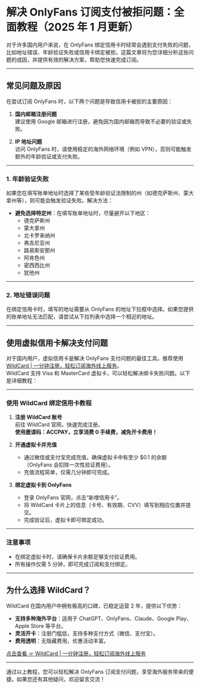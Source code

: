 # 解决 OnlyFans 订阅支付被拒问题：全面教程（2025 年 1 月更新）

对于许多国内用户来说，在 OnlyFans 绑定信用卡时经常会遇到支付失败的问题，比如地址错误、年龄验证失败或信用卡绑定被拒。这篇文章将为您详细分析这些问题的成因，并提供有效的解决方案，帮助您快速完成订阅。

---

## 常见问题及原因

在尝试订阅 OnlyFans 时，以下两个问题是导致信用卡被拒的主要原因：

1. **国内邮箱注册问题**  
   建议使用 Google 邮箱进行注册，避免因为国内邮箱而导致不必要的验证或失败。

2. **IP 地址问题**  
   访问 OnlyFans 时，请使用稳定的海外网络环境（例如 VPN），否则可能触发额外的年龄验证或支付失败。

---

### 1. 年龄验证失败

如果您在填写账单地址时选择了某些受年龄验证法限制的州（如德克萨斯州、蒙大拿州等），则可能会触发验证失败。解决方法：
- **避免选择特定州**：在填写账单地址时，尽量避开以下地区：
  - 德克萨斯州
  - 蒙大拿州
  - 北卡罗来纳州
  - 弗吉尼亚州
  - 路易斯安那州
  - 阿肯色州
  - 密西西比州
  - 犹他州

---

### 2. 地址错误问题

在绑定信用卡时，填写的地址需要从 OnlyFans 的地址下拉框中选择。如果您提供的账单地址无法匹配，请尝试从下拉列表中选择一个相近的地址。

---

## 使用虚拟信用卡解决支付问题

对于国内用户，虚拟信用卡是解决 OnlyFans 支付问题的最佳工具。推荐使用 [WildCard | 一分钟注册，轻松订阅海外线上服务](https://bit.ly/bewildcard)。  
WildCard 支持 Visa 和 MasterCard 虚拟卡，可以轻松解决绑卡失败问题。以下是详细教程：

---

### 使用 WildCard 绑定信用卡教程

1. **注册 WildCard 账号**  
   前往 WildCard 官网，快速完成注册。  
   **使用邀请码：ACCPAY，立享消费 0 手续费，减免开卡费用！**

2. **开通虚拟卡并充值**  
   - 通过微信或支付宝完成充值，确保虚拟卡中有至少 $0.1 的余额（OnlyFans 会扣除一次性验证费用）。
   - 充值流程简单，仅需几分钟即可完成。

3. **绑定虚拟卡到 OnlyFans**  
   - 登录 OnlyFans 官网，点击“新增信用卡”。
   - 将 WildCard 卡片上的信息（卡号、有效期、CVV）填写到相应位置并提交。
   - 完成验证后，虚拟卡即可绑定成功。

---

### 注意事项

- 在绑定虚拟卡时，请确保卡片余额足够支付验证费用。
- 所有操作仅需 5 分钟，即可完成订阅和支付绑定。

---

## 为什么选择 WildCard？

WildCard 在国内用户中拥有极高的口碑，已稳定运营 2 年，提供以下优势：
- **支持多种海外平台**：适用于 ChatGPT、OnlyFans、Claude、Google Play、Apple Store 等平台。
- **灵活开卡**：注册门槛低，支持多种支付方式（微信、支付宝）。
- **费用透明**：无隐藏费用，优惠活动丰富。  

[点击查看 ☞ WildCard | 一分钟注册，轻松订阅海外线上服务](https://bit.ly/bewildcard)

---

通过以上教程，您可以轻松解决 OnlyFans 订阅支付问题，享受海外服务带来的便捷。如果您还有其他疑问，欢迎留言交流！
